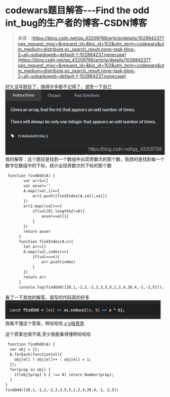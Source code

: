 <!--yml
category: codewars
date: 2022-08-13 11:43:33
-->

# codewars题目解答---Find the odd int_bug的生产者的博客-CSDN博客

> 来源：[https://blog.csdn.net/qq_43209768/article/details/102884237?ops_request_misc=&request_id=&biz_id=102&utm_term=codewars&utm_medium=distribute.pc_search_result.none-task-blog-2~all~sobaiduweb~default-1-102884237.nonecase](https://blog.csdn.net/qq_43209768/article/details/102884237?ops_request_misc=&request_id=&biz_id=102&utm_term=codewars&utm_medium=distribute.pc_search_result.none-task-blog-2~all~sobaiduweb~default-1-102884237.nonecase)

好久没写题目了，搞得许多都不记得了，谴责一下自己
![在这里插入图片描述](img/0e5cceab351cd80e62c26383291d75a3.png)
我的解答：这个题目是找到一个数组中出现奇数次的那个数，我想的是找到每一个数字在数组中的下标，统计出现奇数次的下标的那个数

```
 function findOdd(A) {
        var arr2=[]
        var anser=''
        A.map((val,i)=>{
            arr2.push([findIndex(A,val),val])
        })
        arr2.map((val)=>{
            if(val[0].length%2!=0){
                anser=val[1]
            }
        })
        return anser
      }
      function findIndex(A,n){
        let arr=[]
        A.map((val,index)=>{
            if(val===n){
                arr.push(index)
            }
        })
        return arr
      }
      console.log(findOdd([20,1,-1,2,-2,3,3,5,5,1,2,4,20,4,-1,-2,5])); 
```

看了一下其他的解答，我写的代码真的好多
![在这里插入图片描述](img/dee382d6f63b108c91449ef3704bf219.png)
我看不懂这个答案，啊哈哈哈
[`a^b`啥意思](https://blog.csdn.net/Garrettzxd/article/details/82390653)

这个答案也很不错,至少我能看得懂啊哈哈哈

```
 function findOdd(A) {
  var obj = {};
  A.forEach(function(el){
    obj[el] ? obj[el]++ : obj[el] = 1;
  });
  for(prop in obj) {
    if(obj[prop] % 2 !== 0) return Number(prop);
  }
}
findOdd([20,1,-1,2,-2,3,3,5,5,1,2,4,20,4,-1,-2,5]) 
```